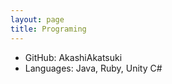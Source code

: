 ```yaml
---
layout: page
title: Programing
---
```


 - GitHub: <a src="https://github.com/AkashiAkatsuki">AkashiAkatsuki</a>
 - Languages: Java, Ruby, Unity C#